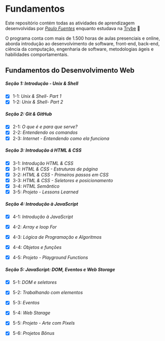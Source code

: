 # Fundamentos

Este repositório contém todas as atividades de aprendizagem desenvolvidas por _[Paulo Fuentes](https://www.linkedin.com/in/paulo-fuentes-822916138/)_ enquanto estudava na [Trybe](https://www.betrybe.com/) :rocket:

O programa conta com mais de 1.500 horas de aulas presenciais e online, aborda introdução ao desenvolvimento de software, front-end, back-end, ciência da computação, engenharia de software, metodologias ágeis e habilidades comportamentais.

## Fundamentos do Desenvolvimento Web

##### Seção 1: Introdução - Unix & Shell

- [x] 1-1: _Unix & Shell- Part 1_
- [x] 1-2: _Unix & Shell- Part 2_

##### Seção 2: Git & GitHub

- [x] 2-1: _O que é e para que serve?_
- [x] 2-2: _Entendendo os comandos_
- [x] 2-3: _Internet - Entendendo como ela funciona_

##### Seção 3: Introdução á HTML & CSS

- [x] 3-1: _Introdução HTML & CSS_
- [x] 3-1: _HTML & CSS - Estruturas de página_
- [x] 3-2: _HTML & CSS - Primeiros passos em CSS_
- [x] 3-3: _HTML & CSS - Seletores e posicionamento_
- [x] 3-4: _HTML Semântico_
- [x] 3-5: _Projeto - Lessons Learned_

##### Seção 4: Introdução à JavaScript

- [x] 4-1: _Introdução à JavaScript_
- [x] 4-2: _Array e loop For_
- [x] 4-3: _Lógica de Programação e Algoritmos_
- [x] 4-4: _Objetos e funções_
- [x] 4-5: _Projeto - Playground Functions_


##### Seção 5: JavaScript: DOM, Eventos e Web Storage

- [x] 5-1: _DOM e seletores_
- [x] 5-2: _Trabalhando com elementos_
- [x] 5-3: _Eventos_
- [x] 5-4: _Web Starage_
- [x] 5-5: _Projeto - Arte com Pixels_
- [x] 5-6: _Projetos Bônus_

